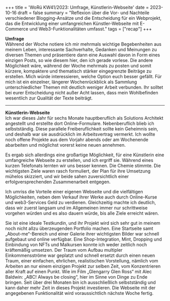 +++
title = 'WoRü KW41/2023: Umfrage, Künstlerin-Webseite'
date = 2023-10-16
draft = false
summary = "Reflexion über die Vor- und Nachteile verschiedener Blogging-Ansätze und die Entscheidung für ein Webprojekt, das die Entwicklung einer umfangreichen Künstler-Webseite mit E-Commerce und Web3-Funktionalitäten umfasst."
tags = ["recap"]
+++

**Umfrage**  
Während der Woche notiere ich mir mehrmals wichtige Begebenheiten aus meinem Leben, interessante Sachverhalte, Gedanken und Meinungen zu diversen Themen und präsentiere dann eine Auswahl davon in Form eines einzigen Posts, so wie diesem hier, den ich gerade vorlese. Die andere Möglichkeit wäre, während der Woche mehrmals zu posten und somit kürzere, kompaktere und thematisch stärker eingegrenzte Beiträge zu erstellen. Mich würde interessieren, welche Option euch besser gefällt. Für mich ist ein einzelner, längerer Wochenrückblick als Sammlung unterschiedlicher Themen mit deutlich weniger Arbeit verbunden. Ihr solltet bei eurer Entscheidung nicht außer Acht lassen, dass mein Wohlbefinden wesentlich zur Qualität der Texte beiträgt.

---

**Künstlerin-Webseite**  
Ich war dieses Jahr für sechs Monate hauptberuflich als Solutions Architekt angestellt und erstellte dort Online-Formulare. Nebenberuflich blieb ich selbstständig. Diese parallele Freiberuflichkeit sollte kein Geheimnis sein, und deshalb war sie ausdrücklich im Arbeitsvertrag vermerkt. Ich wollte noch offene Projekte aus dem Vorjahr abends oder am Wochenende abarbeiten und möglichst vorerst keine neuen annehmen.  

Es ergab sich allerdings eine großartige Möglichkeit, für eine Künstlerin eine umfangreiche Webseite zu erstellen, und ich ergriff sie. Während eines kurzen Telefonats lernten wir uns besser kennen. Die Chemie stimmte. Die wichtigsten Ziele waren rasch formuliert, der Plan für ihre Umsetzung mühelos skizziert, und wir beide sahen zuversichtlich einer erfolgversprechenden Zusammenarbeit entgegen.  

Ich umriss die Vorteile einer eigenen Webseite und die vielfältigen Möglichkeiten, neben dem Verkauf ihrer Werke auch durch Online-Kurse und web3-Services Geld zu verdienen. Gleichzeitig machte ich deutlich, dass wir zuerst langsam und im Allgemeinen immer nur schrittweise vorgehen würden und es also dauern würde, bis alle Ziele erreicht wären.  

Sie ist eine ideale Testkundin, und ihr Projekt wird sich sehr gut in meinem noch nicht allzu überzeugenden Portfolio machen. Eine Startseite samt „About-me“-Bereich und einer Galerie ihrer wichtigsten Bilder war schnell aufgebaut und online verfügbar. Eine Shop-Integration, Mint, Dropping und Einbindung von NFTs und Malkursen konnte ich weder zeitlich noch kräftemäßig umsetzen. Der Traum vom Aufbau multipler Einkommensströme war geplatzt und schnell ersetzt durch einen neuen Traum, einer einfachen, ehrlichen, realistischen Vorstellung, nämlich vom Arbeiten an nur einem einzigen Projekt zur selben Zeit, vom Konzentrieren aller Kraft auf einen Punkt. Wie im Film „Glengarry Glen Ross“ mit Alec Baldwin: „ABC! Always be closing“, hier im Sinne von Dinge zu Ende bringen. Seit über drei Monaten bin ich ausschließlich selbstständig und kann daher mehr Zeit in dieses Projekt investieren. Die Webseite mit der angegebenen Funktionalität wird voraussichtlich nächste Woche fertig.